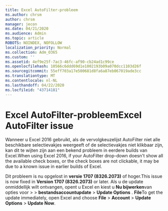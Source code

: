```yaml
---
title: Excel AutoFilter-probleem
ms.author: chrsm
author: chrsm
manager: jecon
ms.date: 04/21/2020
ms.audience: Admin
ms.topic: article
ROBOTS: NOINDEX, NOFOLLOW
localization_priority: Normal
ms.collection: Adm_O365
ms.custom: ''
ms.assetid: 4ef9e25f-7ac3-46fc-af90-cb24ad1c99ce
ms.openlocfilehash: 10566c6ddd69d1e1002193b09a070dcc1103d26f
ms.sourcegitcommit: 55eff703a17e500681d8fa6a87eb067019ade3cc
ms.translationtype: MT
ms.contentlocale: nl-NL
ms.lasthandoff: 04/22/2020
ms.locfileid: "43714181"
---
```

# <a name="excel-autofilter-issue"></a><span data-ttu-id="a8e63-102">Excel AutoFilter-probleem</span><span class="sxs-lookup"><span data-stu-id="a8e63-102">Excel AutoFilter issue</span></span>

<span data-ttu-id="a8e63-103">Wanneer u Excel 2016 gebruikt, als de vervolgkeuzelijst AutoFilter niet alle beschikbare selectievakjes weergeeft of de selectievakjes niet klikbaar zijn, kan dit te wijten zijn aan een bekend probleem in eerdere builds van Excel.</span><span class="sxs-lookup"><span data-stu-id="a8e63-103">When using Excel 2016, if your AutoFilter drop-down doesn't show all the available check boxes, or the check boxes are not clickable, it may be due to a known issue in earlier builds of Excel.</span></span> 
  
<span data-ttu-id="a8e63-104">Dit probleem is nu opgelost in **versie 1707 (8326.2073)** of hoger.</span><span class="sxs-lookup"><span data-stu-id="a8e63-104">This issue is now fixed in **Version 1707 (8326.2073)** or later.</span></span> <span data-ttu-id="a8e63-105">Als u de update onmiddellijk wilt ontvangen, opent u Excel en kiest u **Nu bijwerken**van opties voor \> \> **bestandsaccountupdate** \> **Update Options** . **File**</span><span class="sxs-lookup"><span data-stu-id="a8e63-105">To get the update immediately, open Excel and choose **File** \> **Account** \> **Update Options** \> **Update Now**.</span></span>
  

